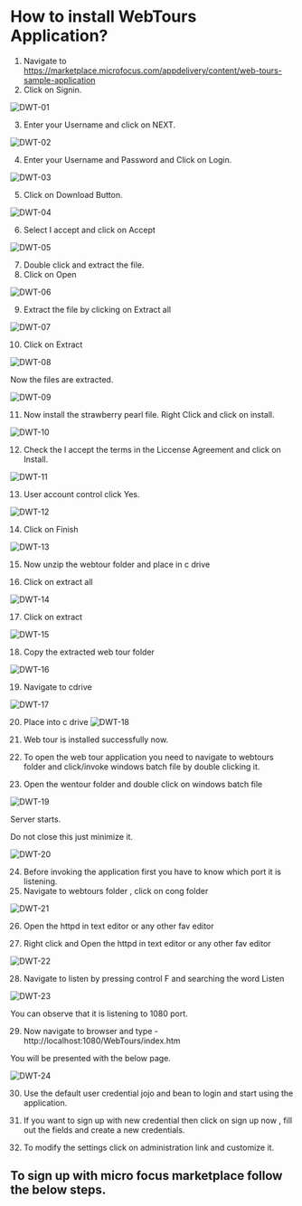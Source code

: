
# How to install WebTours Application?

1.	Navigate to https://marketplace.microfocus.com/appdelivery/content/web-tours-sample-application
2.	Click on Signin.

![DWT-01](https://user-images.githubusercontent.com/10678180/94236745-583a6d00-fed3-11ea-8b93-6a96e91ba6fb.PNG)

3.	Enter your Username and click on NEXT.

![DWT-02](https://user-images.githubusercontent.com/10678180/94236746-58d30380-fed3-11ea-9638-9c8708eec726.PNG)

4.	Enter your Username and Password and Click on Login.

![DWT-03](https://user-images.githubusercontent.com/10678180/94236748-58d30380-fed3-11ea-897a-a50213f89540.PNG)

5.	Click on Download Button.

![DWT-04](https://user-images.githubusercontent.com/10678180/94236750-596b9a00-fed3-11ea-8763-35487506e2e5.PNG)

6.	Select I accept and click on Accept 

![DWT-05](https://user-images.githubusercontent.com/10678180/94236751-596b9a00-fed3-11ea-9183-597de5d087bd.PNG)

7.	Double click and extract the file.
8.	Click on Open

![DWT-06](https://user-images.githubusercontent.com/10678180/94236753-5a043080-fed3-11ea-89ba-bed0fe0fce00.PNG)

9.	Extract the file by clicking on Extract all

![DWT-07](https://user-images.githubusercontent.com/10678180/94236756-5a043080-fed3-11ea-9258-311f09781927.PNG)

10.	Click on Extract 

![DWT-08](https://user-images.githubusercontent.com/10678180/94236757-5a043080-fed3-11ea-9a8f-7ac26e027788.PNG)
 

Now the files are extracted.

![DWT-09](https://user-images.githubusercontent.com/10678180/94236760-5a9cc700-fed3-11ea-8004-3887afe09bb2.PNG)
 

11.	Now install the strawberry pearl file. Right Click and click on install.
 
![DWT-10](https://user-images.githubusercontent.com/10678180/94236761-5a9cc700-fed3-11ea-9e53-53c52350605f.PNG)

12.	Check the I accept the terms in the Liccense Agreement and click on Install.

![DWT-11](https://user-images.githubusercontent.com/10678180/94236766-5b355d80-fed3-11ea-83b0-4a8828f8d4d9.PNG)
 
13.	User account control click Yes.

![DWT-12](https://user-images.githubusercontent.com/10678180/94236767-5b355d80-fed3-11ea-99c2-5ae19ed0b154.PNG)
 
14.	Click on Finish

![DWT-13](https://user-images.githubusercontent.com/10678180/94236768-5bcdf400-fed3-11ea-84c0-b36e0a0939fe.PNG)

15.	Now unzip the webtour folder and place in c drive
 
16.	Click on extract all 

![DWT-14](https://user-images.githubusercontent.com/10678180/94236771-5c668a80-fed3-11ea-9efe-2ac2174b11bc.PNG)

17.	Click on extract

![DWT-15](https://user-images.githubusercontent.com/10678180/94236772-5c668a80-fed3-11ea-83e6-3c89407a495e.PNG)
 
18.	Copy the extracted web tour folder 

![DWT-16](https://user-images.githubusercontent.com/10678180/94236774-5c668a80-fed3-11ea-9f92-12722bde416d.PNG)
 
19.	Navigate to cdrive 

![DWT-17](https://user-images.githubusercontent.com/10678180/94236776-5cff2100-fed3-11ea-82ea-6c22eb1ab57e.PNG)
 
20.	Place into c drive
 ![DWT-18](https://user-images.githubusercontent.com/10678180/94236777-5d97b780-fed3-11ea-8825-e1be65127497.PNG)

21.	Web tour is installed successfully now.
22.	To open the web tour application you need to navigate to webtours folder and click/invoke windows batch file by double clicking it.
23.	Open the wentour folder and double click on windows batch file

![DWT-19](https://user-images.githubusercontent.com/10678180/94236778-5e304e00-fed3-11ea-9790-b5b1ad99dd5c.PNG)
 
Server starts.

Do not close this just minimize it.

![DWT-20](https://user-images.githubusercontent.com/10678180/94236780-5e304e00-fed3-11ea-9660-6658b7c45838.PNG)

24.	Before invoking the application first you have to know which port it is listening.
25.	Navigate to webtours folder , click on cong folder

![DWT-21](https://user-images.githubusercontent.com/10678180/94236781-5ec8e480-fed3-11ea-8973-5f222d97ba71.PNG)
 
26.	Open the httpd in text editor or any other fav editor

27.	Right click and Open the httpd in text editor or any other fav editor

![DWT-22](https://user-images.githubusercontent.com/10678180/94236782-5ec8e480-fed3-11ea-8aeb-4c22cd61ba92.PNG)

28.	Navigate to listen by pressing control F and searching the word Listen 

![DWT-23](https://user-images.githubusercontent.com/10678180/94236784-5f617b00-fed3-11ea-8989-87ce40eec4ad.PNG)

 
You can observe that it is listening to 1080 port.

29.	Now navigate to browser and type - http://localhost:1080/WebTours/index.htm

You will be presented with the below page.

![DWT-24](https://user-images.githubusercontent.com/10678180/94236785-5f617b00-fed3-11ea-9720-9a5ba64e3afa.PNG)

30.	 Use the default user credential jojo and bean to login and start using the application.
31.	If you want to sign up with new credential then click on sign up now , fill out the fields and create a new credentials.
 
32.	To modify the settings click on administration link and customize it.
 
## To sign up with micro focus marketplace follow the below steps.


